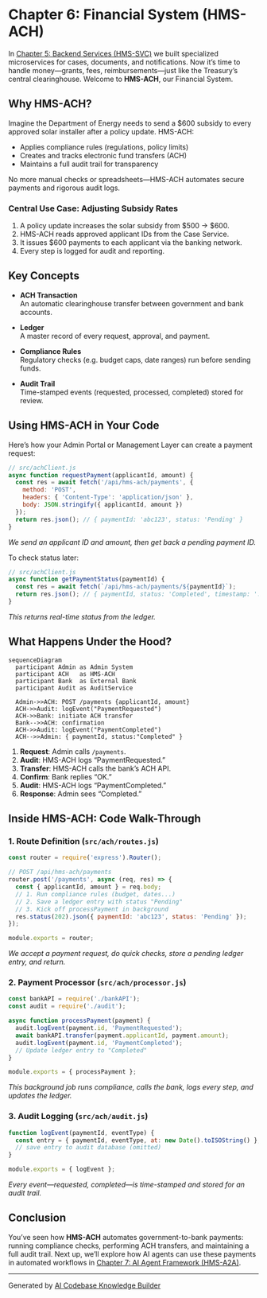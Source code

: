 # Chapter 6: Financial System (HMS-ACH)

In [Chapter 5: Backend Services (HMS-SVC)](05_backend_services__hms_svc__.md) we built specialized microservices for cases, documents, and notifications. Now it’s time to handle money—grants, fees, reimbursements—just like the Treasury’s central clearinghouse. Welcome to **HMS-ACH**, our Financial System.

## Why HMS-ACH?

Imagine the Department of Energy needs to send a $600 subsidy to every approved solar installer after a policy update. HMS-ACH:

- Applies compliance rules (regulations, policy limits)  
- Creates and tracks electronic fund transfers (ACH)  
- Maintains a full audit trail for transparency  

No more manual checks or spreadsheets—HMS-ACH automates secure payments and rigorous audit logs.

### Central Use Case: Adjusting Subsidy Rates

1. A policy update increases the solar subsidy from \$500 → \$600.  
2. HMS-ACH reads approved applicant IDs from the Case Service.  
3. It issues \$600 payments to each applicant via the banking network.  
4. Every step is logged for audit and reporting.

## Key Concepts

- **ACH Transaction**  
  An automatic clearinghouse transfer between government and bank accounts.

- **Ledger**  
  A master record of every request, approval, and payment.

- **Compliance Rules**  
  Regulatory checks (e.g. budget caps, date ranges) run before sending funds.

- **Audit Trail**  
  Time-stamped events (requested, processed, completed) stored for review.

## Using HMS-ACH in Your Code

Here’s how your Admin Portal or Management Layer can create a payment request:

```js
// src/achClient.js
async function requestPayment(applicantId, amount) {
  const res = await fetch('/api/hms-ach/payments', {
    method: 'POST',
    headers: { 'Content-Type': 'application/json' },
    body: JSON.stringify({ applicantId, amount })
  });
  return res.json(); // { paymentId: 'abc123', status: 'Pending' }
}
```
*We send an applicant ID and amount, then get back a pending payment ID.*

To check status later:

```js
// src/achClient.js
async function getPaymentStatus(paymentId) {
  const res = await fetch(`/api/hms-ach/payments/${paymentId}`);
  return res.json(); // { paymentId, status: 'Completed', timestamp: '...' }
}
```
*This returns real-time status from the ledger.*

## What Happens Under the Hood?

```mermaid
sequenceDiagram
  participant Admin as Admin System
  participant ACH   as HMS-ACH
  participant Bank  as External Bank
  participant Audit as AuditService

  Admin->>ACH: POST /payments {applicantId, amount}
  ACH->>Audit: logEvent("PaymentRequested")
  ACH->>Bank: initiate ACH transfer
  Bank-->>ACH: confirmation
  ACH->>Audit: logEvent("PaymentCompleted")
  ACH-->>Admin: { paymentId, status:"Completed" }
```

1. **Request**: Admin calls `/payments`.  
2. **Audit**: HMS-ACH logs “PaymentRequested.”  
3. **Transfer**: HMS-ACH calls the bank’s ACH API.  
4. **Confirm**: Bank replies “OK.”  
5. **Audit**: HMS-ACH logs “PaymentCompleted.”  
6. **Response**: Admin sees “Completed.”

## Inside HMS-ACH: Code Walk-Through

### 1. Route Definition (`src/ach/routes.js`)

```js
const router = require('express').Router();

// POST /api/hms-ach/payments
router.post('/payments', async (req, res) => {
  const { applicantId, amount } = req.body;
  // 1. Run compliance rules (budget, dates...)
  // 2. Save a ledger entry with status "Pending"
  // 3. Kick off processPayment in background
  res.status(202).json({ paymentId: 'abc123', status: 'Pending' });
});

module.exports = router;
```
*We accept a payment request, do quick checks, store a pending ledger entry, and return.*

### 2. Payment Processor (`src/ach/processor.js`)

```js
const bankAPI = require('./bankAPI');
const audit = require('./audit');

async function processPayment(payment) {
  audit.logEvent(payment.id, 'PaymentRequested');
  await bankAPI.transfer(payment.applicantId, payment.amount);
  audit.logEvent(payment.id, 'PaymentCompleted');
  // Update ledger entry to "Completed"
}

module.exports = { processPayment };
```
*This background job runs compliance, calls the bank, logs every step, and updates the ledger.*

### 3. Audit Logging (`src/ach/audit.js`)

```js
function logEvent(paymentId, eventType) {
  const entry = { paymentId, eventType, at: new Date().toISOString() };
  // save entry to audit database (omitted)
}

module.exports = { logEvent };
```
*Every event—requested, completed—is time-stamped and stored for an audit trail.*

## Conclusion

You’ve seen how **HMS-ACH** automates government-to-bank payments: running compliance checks, performing ACH transfers, and maintaining a full audit trail. Next up, we’ll explore how AI agents can use these payments in automated workflows in [Chapter 7: AI Agent Framework (HMS-A2A)](07_ai_agent_framework__hms_a2a__.md).

---

Generated by [AI Codebase Knowledge Builder](https://github.com/The-Pocket/Tutorial-Codebase-Knowledge)